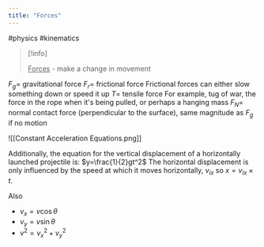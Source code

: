 ```yaml
---
title: "Forces"
---
```

#physics #kinematics

> [!info]
> 
> <u>Forces</u> - make a change in movement

$F_{g}=$ gravitational force
$F_{r}=$ frictional force
Frictional forces can either slow something down or speed it up
$T=$ tensile force
For example, tug of war, the force in the rope when it's being pulled, or perhaps a hanging mass
$F_{N}=$ normal contact force (perpendicular to the surface), same magnitude as $F_{g}$ if no motion

![[Constant Acceleration Equations.png]]

Additionally, the equation for the vertical displacement of a horizontally launched projectile is:
$y=\frac{1}{2}gt^2$
The horizontal displacement is only influenced by the speed at which it moves horizontally, $v_{ix}$ so $x=v_{ix}\times t$.

Also
- $v_{x}=v\cos{\theta}$
- $v_{y}=v\sin{\theta}$
- $v^{2}=v_{x}^{2}+v_{y}^{2}$